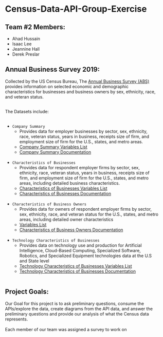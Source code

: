 # Census-Data-API-Group-Exercise
## Team #2 Members:
* Ahad Hussain
* Isaac Lee
* Jeannine Hall
* Derek Preslar

## Annual Business Survey 2019:
Collected by the US Census Bureau, The [Annual Business Survey (ABS)](https://www.census.gov/data/developers/data-sets/abs.2019.html) provides information on selected economic and demographic characteristics for businesses and business owners by sex, ethnicity, race, and veteran status.<br/><br/>

The Datasets include:
<br/><br/>
* `Company Summary` 
  * Provides data for employer businesses by sector, sex, ethnicity, race, veteran status, years in business, receipts size of firm, and employment size of firm for the U.S., states, and metro areas. 
  * [Company Summary Variables List](https://api.census.gov/data/2019/abscs/variables.html)
  * [Company Summary Documentation](https://www2.census.gov/programs-surveys/abs/technical-documentation/api/API2019-company-summary-1-26-2021.pdf)<br/><br/>
* `Characteristics of Businesses`
  * Provides data for respondent employer firms by sector, sex, ethnicity, race, veteran status, years in business, receipts size of firm, and employment size of firm for the U.S., states, and metro areas, including detailed business characteristics.
  * [Characteristics of Businesses Variables List](https://api.census.gov/data/2019/abscb/variables.html) 
  * [Characteristics of Businesses Documentation](https://www2.census.gov/programs-surveys/abs/technical-documentation/api/ABS_API_CB-1-26-2021.pdf) <br/><br/>
* `Characteristics of Business Owners`
  * Provides data for owners of respondent employer firms by sector, sex, ethnicity, race, and veteran status for the U.S., states, and metro areas, including detailed owner characteristics
  * [Variables List](https://api.census.gov/data/2019/abscbo/variables.html)
  * [Characteristics of Business Owners Documentation](https://www2.census.gov/programs-surveys/abs/technical-documentation/api/ABS_API_CB-1-26-2021.pdf) <br/><br/>
* `Technology Characteristics of Businesses`
  * Provides data on technology use and production for Artificial Intelligence, Cloud-Based Computing, Specialized Software, Robotics, and Specialized Equipment technologies data at the U.S and State level 
  * [Technology Characteristics of Businesses Variables List](https://api.census.gov/data/2018/abstcb/variables.html)
  * [Technology Characteristics of Businesses Documentation](https://www2.census.gov/programs-surveys/abs/technical-documentation/api/ABS_API_TCB-2-9-2021.pdf)<br/><br/>

## Project Goals:
Our Goal for this project is to ask preliminary questions, consume the APIs/explore the data, create diagrams from the API data, and answer the preliminary questions and provide our analysis of what the Census data represents.<br/><br/>
Each member of our team was assigned a survey to work on

